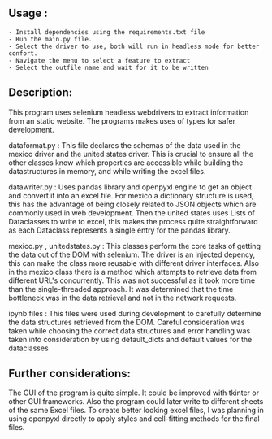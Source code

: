 ## Usage : 
    - Install dependencies using the requirements.txt file
    - Run the main.py file.
    - Select the driver to use, both will run in headless mode for better confort.
    - Navigate the menu to select a feature to extract
    - Select the outfile name and wait for it to be written

## Description:
This program uses selenium headless webdrivers to extract information from an static website. The programs makes uses of types for safer development. 

dataformat.py : This file declares the schemas of the data used in the mexico driver and the united states driver. This is crucial to ensure all the other classes know which properties are accessible while building the datastructures in memory, and while writing the excel files.

datawriter.py : Uses pandas library and openpyxl engine to get an object and convert it into an excel file. For mexico a dictionary structure is used, this has the advantage of being closely related to JSON objects which are commonly used in web development. Then the united states uses Lists of Dataclasses to write to excel, this makes the process quite straightforward as each Dataclass represents a single entry for the pandas library.

mexico.py , unitedstates.py : This classes perform the core tasks of getting the data out of the DOM with selenium. The driver is an injected depency, this can make the class more reusable with different driver interfaces. Also in the mexico class there is a method which attempts to retrieve data from different URL's concurrently. This was not successful as it took more time than the single-threaded approach. It was determined that the time bottleneck was in the data retrieval and not in the network requests.

ipynb files : This files were used during development to carefully determine the data structures retrieved from the DOM. Careful consideration was taken while choosing the correct data structures and error handling was taken into consideration by using default_dicts and default values for the dataclasses

## Further considerations: 
The GUI of the program is quite simple. It could be improved with tkinter or other GUI frameworks. Also the program could later write to different sheets of the same Excel files. To create better looking excel files, I was planning in using openpyxl directly to apply styles and cell-fitting methods for the final files. 




    